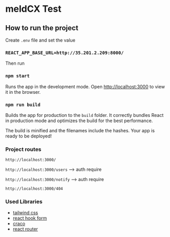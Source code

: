 # meldCX Test

## How to run the project

Create `.env` file and set the value

### `REACT_APP_BASE_URL=http://35.201.2.209:8000/`

Then run

### `npm start`

Runs the app in the development mode.
Open [http://localhost:3000](http://localhost:3000) to view it in the browser.

### `npm run build`

Builds the app for production to the `build` folder.
It correctly bundles React in production mode and optimizes the build for the best performance.

The build is minified and the filenames include the hashes.
Your app is ready to be deployed!

### Project routes

`http://localhost:3000/`

`http://localhost:3000/users` --> auth require

`http://localhost:3000/notify` --> auth require

`http://localhost:3000/404`

### Used Libraries

- [tailwind css](https://tailwindcss.com/)
- [react hook form](https://react-hook-form.com/)
- [craco](https://github.com/gsoft-inc/craco)
- [react router](https://reactrouter.com/)
